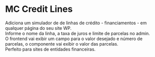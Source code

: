 # MC Credit Lines
 Adiciona um simulador de de linhas de crédito - financiamentos - em qualquer página do seu site WP.<br>
 Informe o nome da linha, a taxa de juros e limite de parcelas no admin.<br>
 O frontend vai exibir um campo para o valor desejado e número de parcelas, o componente
 vai exibir o valor das parcelas.<br>
 Perfeito para sites de entidades financeiras.
